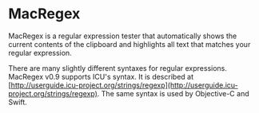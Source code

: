 # MacRegex #

MacRegex is a regular expression tester that automatically shows the current contents of the clipboard and highlights all text that matches your regular expression.

There are many slightly different syntaxes for regular expressions. MacRegex v0.9 supports ICU's syntax. It is described at [http://userguide.icu-project.org/strings/regexp](http://userguide.icu-project.org/strings/regexp). The same syntax is used by Objective-C and Swift.
